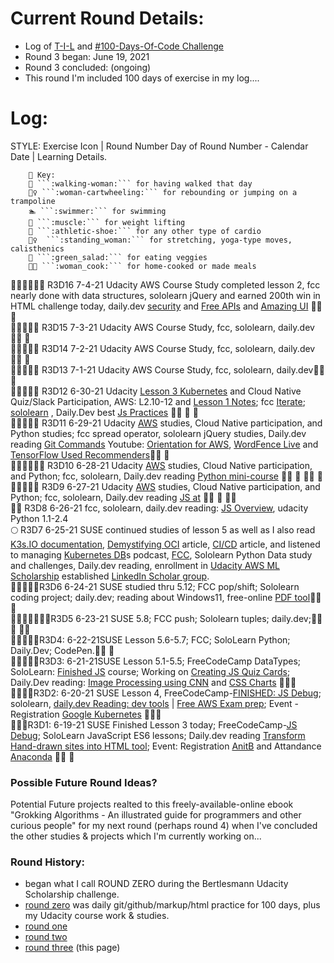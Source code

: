 # Current Round Details:
* Log of [T-I-L]((https://github.com/EO4wellness/T-I-L)) and [#100-Days-Of-Code Challenge](https://github.com/EO4wellness/100-days-of-code/)
* Round 3 began:  June 19, 2021
* Round 3 concluded: (ongoing) 
* This round I'm included 100 days of exercise in my log....

# Log:
STYLE: Exercise Icon | Round Number Day of Round Number - Calendar Date |  Learning Details. 
```
    🔑 Key: 
    🚶‍ ```:walking-woman:``` for having walked that day
    🤸‍♀️ ```:woman-cartwheeling:``` for rebounding or jumping on a trampoline 
    🏊 ```:swimmer:``` for swimming 
    💪 ```:muscle:``` for weight lifting 
    👟 ```:athletic-shoe:``` for any other type of cardio 
    🧍‍♀️  ```:standing_woman:``` for stretching, yoga-type moves, calisthenics
    🥗 ```:green_salad:``` for eating veggies
    👩‍🍳 ```:woman_cook:``` for home-cooked or made meals 
```

🤸‍♀️🧍‍♀️🚶‍💪 R3D16 7-4-21 Udacity AWS Course Study completed lesson 2, fcc nearly done with data structures, sololearn jQuery and earned 200th win in HTML challenge today,  daily.dev [security](https://www.geeksforgeeks.org/5-best-cybersecurity-certifications-for-2021/) and [Free APIs](https://devdojo.com/myogeshchavan97/a-curated-list-of-free-apis-for-your-next-project) and [Amazing UI](https://devdojo.com/savio/15-amazing-websites-for-ui-inspirations) 👩‍🍳 🥗 <br>
🤸‍♀️🧍‍♀️🚶‍ R3D15 7-3-21 Udacity AWS Course Study, fcc, sololearn,  daily.dev 👩‍🍳 🥗 <br>
🤸‍♀️🧍‍♀️🚶‍ R3D14 7-2-21 Udacity AWS Course Study, fcc, sololearn,  daily.dev👩‍🍳 🥗 <br>
🤸‍♀️🧍‍♀️🚶‍ R3D13 7-1-21 Udacity AWS Course Study, fcc, sololearn,  daily.dev👩‍🍳 🥗 <br>
🤸‍♀️🧍‍♀️🚶‍ R3D12 6-30-21 Udacity [Lesson 3 Kubernetes](https://classroom.udacity.com/courses/ud615/lessons/7824962412/concepts/81991020800923) and Cloud Native Quiz/Slack Participation, AWS: L2.10-12 and [Lesson 1 Notes](https://github.com/EO4wellness/leary-leerie/blob/master/AI-ML-topics/AWS%20Scholarship/lesson1.md); fcc [Iterate](https://www.freecodecamp.org/learn/javascript-algorithms-and-data-structures/basic-data-structures/iterate-through-all-an-arrays-items-using-for-loops); [sololearn](https://www.sololearn.com/learning/1082) , Daily.Dev best [Js Practices](https://code.tutsplus.com/tutorials/24-javascript-best-practices-for-beginners--net-5399) 👩‍🍳 🥗 🍄<br>
🤸‍♀️🧍‍♀️🚶‍ R3D11 6-29-21 Udacity [AWS](https://github.com/EO4wellness/leary-leerie/tree/master/AI-ML-topics/AWS%20Scholarship) studies, Cloud Native participation, and Python studies; fcc spread operator, sololearn jQuery studies, Daily.dev reading [Git Commands](https://dev.to/devdefinitive/25-git-commands-i-use-daily-and-you-should-know-1kj5) Youtube: [Orientation for AWS](https://youtu.be/G9LtP9HcNHM), [WordFence Live](https://youtu.be/KV9N_8tbQW8) and [TensorFlow Used Recommenders](https://www.youtube.com/watch?v=BthUPVwA59s)👩‍🍳 🥗 <br>
🤸‍♀️🧍‍♀️🚶‍💪 R3D10 6-28-21 Udacity [AWS](https://github.com/EO4wellness/leary-leerie/tree/master/AI-ML-topics/AWS%20Scholarship) studies, Cloud Native participation, and Python; fcc, sololearn, Daily.dev reading [Python mini-course](https://realpython.com/courses/python-inner-functions/) 👩‍🍳 🥗 🏊‍♀️ 🍄 <br>
🤸‍♀️🧍‍♀️🚶‍ R3D9 6-27-21 Udacity [AWS](https://github.com/EO4wellness/leary-leerie/tree/master/AI-ML-topics/AWS%20Scholarship) studies, Cloud Native participation, and Python; fcc, sololearn, Daily.dev reading [JS at](https://dev.to/laurieontech/at-coming-soon-to-ecmascript-1k91) 👩‍🍳 🥗 🏊‍♀️<br>
🤸‍♀️ R3D8 6-26-21 fcc, sololearn, daily.dev reading: [JS Overview](https://medium.com/geekculture/all-you-need-to-know-about-javascript-143fba311477), udacity Python 1.1-2.4 <br>
🌕 R3D7 6-25-21 SUSE continued studies of lesson 5 as well as I also read [K3s.IO documentation](http://k3s.io/), [Demystifying OCI](https://www.docker.com/blog/demystifying-open-container-initiative-oci-specifications/) article, [CI/CD](https://faun.pub/build-a-complete-ci-cd-pipeline-and-its-infrastructure-with-aws-jenkins-bitbucket-docker-22c49ad4674a) article, and listened to managing [Kubernetes DB](https://hackernoon.com/the-hackernoon-podcast-managing-databases-on-kubernetes-with-anil-kumar-n1c377u)s podcast, [FCC](https://www.freecodecamp.org/learn/javascript-algorithms-and-data-structures/basic-data-structures/remove-items-using-splice), Sololearn Python Data study and challenges, Daily.dev reading, enrollment in [Udacity AWS ML Scholarship](https://github.com/EO4wellness/leary-leerie/blob/master/AI-ML-topics/AWS%20Scholarship/readme.md) established [LinkedIn Scholar group](https://www.linkedin.com/groups/12545753/). <br>
🤸‍♀️🧍‍♀️🚶‍R3D6 6-24-21 SUSE studied thru 5.12; FCC pop/shift; Sololearn coding project; daily.dev; reading about Windows11, free-online [PDF tool](https://www.sejda.com/)👩‍🍳 🥗 <br>
🤸‍♀️🧍‍♀️💪👟🚶‍R3D5 6-23-21 SUSE 5.8; FCC push; Sololearn tuples; daily.dev;👩‍🍳 🥗 🏊‍♀️ <br>
🤸‍♀️🧍‍♀️🚶‍R3D4: 6-22-21SUSE Lesson 5.6-5.7; FCC; SoloLearn Python; Daily.Dev; CodePen.👩‍🍳 🥗 <br>
🤸‍♀️🧍‍♀️🚶‍R3D3: 6-21-21SUSE Lesson 5.1-5.5; FreeCodeCamp DataTypes; SoloLearn: [Finished JS](https://github.com/EO4wellness/T-I-L/blob/main/JavaScript/SoloLearn-JS-Course/Images/cert-15619122-1024.pdf) course; Working on [Creating JS Quiz Cards](https://www.brainscape.com/p/3VYU5-LH-AUM18); Daily.Dev reading: [Image Processing using CNN](https://www.analyticsvidhya.com/blog/2021/06/image-processing-using-cnn-a-beginners-guide/) and [CSS Charts](https://css-tricks.com/how-to-create-css-charts-with-interesting-shapes-glyphs-and-emoji/) 👩‍🍳🥗<br> 
🤸‍♀️💪👟R3D2: 6-20-21 SUSE Lesson 4, FreeCodeCamp-[FINISHED: JS Debug](https://github.com/EO4wellness/T-I-L/blob/main/JavaScript/freecodecamp-notes/04_Debugging.md); sololearn,  [daily.dev Reading: dev tools](https://free-for.dev/#/) | [Free AWS Exam prep](https://pages.awscloud.com/Globa_traincert_Get_AWS_Certified_Developer_Associate.html); Event - Registration [Google Kubernetes](https://cloudonair.withgoogle.com/events/cloud-onboard-gke?utm_source=google&utm_medium=blog&utm_campaign=FY21-Q2-northam-NA1132-onlineevent-er-CloudOnBoardGKE&utm_content=blog) 👩‍🍳🥗<br> 
🤸‍♀️🚶‍R3D1: 6-19-21 SUSE Finished Lesson 3 today; FreeCodeCamp-[JS Debug](https://github.com/EO4wellness/T-I-L/blob/main/JavaScript/freecodecamp-notes/04_Debugging.md); SoloLearn JavaScript ES6 lessons; Daily.dev reading [Transform Hand-drawn sites into HTML tool](https://sketch2code.azurewebsites.net); Event: Registration [AnitB]() and Attandance [Anaconda]() 👩‍🍳 🥗 <br> 
 
### Possible Future Round Ideas?
Potential Future projects realted to this freely-available-online ebook "Grokking Algorithms - An illustrated guide for programmers and other curious people" for my next round (perhaps round 4) when I've concluded the other studies & projects which I'm currently working on... 

### Round History: 
* began what I call ROUND ZERO during the Bertlesmann Udacity Scholarship challenge. 
* [round zero](https://github.com/EO4wellness/100-days-of-code/blob/master/History-EO4Wellness/round-0_log.md) was daily git/github/markup/html practice for 100 days, plus my Udacity course work & studies. 
* [round one](https://github.com/EO4wellness/100-days-of-code/blob/master/History-EO4Wellness/round-1_log.md)
* [round two](https://github.com/EO4wellness/100-days-of-code/blob/master/History-EO4Wellness/round-2_log.md)
* [round three](https://github.com/EO4wellness/100-days-of-code/edit/master/History-EO4Wellness/round-3_log.md) (this page) 
